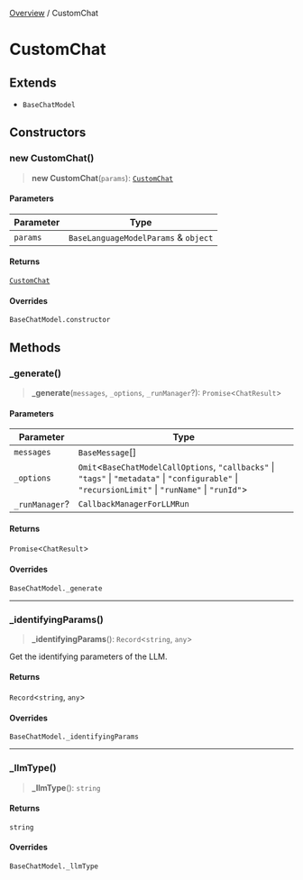 [Overview](../index.md) / CustomChat

# CustomChat

## Extends

- `BaseChatModel`

## Constructors

### new CustomChat()

> **new CustomChat**(`params`): [`CustomChat`](CustomChat.md)

#### Parameters

| Parameter | Type |
| ------ | ------ |
| `params` | `BaseLanguageModelParams` & `object` |

#### Returns

[`CustomChat`](CustomChat.md)

#### Overrides

`BaseChatModel.constructor`

## Methods

### \_generate()

> **\_generate**(`messages`, `_options`, `_runManager`?): `Promise`\<`ChatResult`\>

#### Parameters

| Parameter | Type |
| ------ | ------ |
| `messages` | `BaseMessage`[] |
| `_options` | `Omit`\<`BaseChatModelCallOptions`, `"callbacks"` \| `"tags"` \| `"metadata"` \| `"configurable"` \| `"recursionLimit"` \| `"runName"` \| `"runId"`\> |
| `_runManager`? | `CallbackManagerForLLMRun` |

#### Returns

`Promise`\<`ChatResult`\>

#### Overrides

`BaseChatModel._generate`

***

### \_identifyingParams()

> **\_identifyingParams**(): `Record`\<`string`, `any`\>

Get the identifying parameters of the LLM.

#### Returns

`Record`\<`string`, `any`\>

#### Overrides

`BaseChatModel._identifyingParams`

***

### \_llmType()

> **\_llmType**(): `string`

#### Returns

`string`

#### Overrides

`BaseChatModel._llmType`
